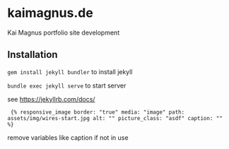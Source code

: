 # kaimagnus.de
 Kai Magnus portfolio site development


## Installation

``gem install jekyll bundler`` to install jekyll

``bundle exec jekyll serve`` to start server

see https://jekyllrb.com/docs/


`` 
{% responsive_image
border: "true"
media: "image"
path: assets/img/wires-start.jpg
alt: ""
picture_class: "asdf"
caption: "" 
%}
``

remove variables like caption if not in use